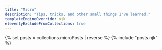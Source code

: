 ```yaml
---
title: "Micro"
description: "Tips, tricks, and other small things I've learned."
templateEngineOverride: njk
eleventyExcludeFromCollections: true
---
```


{% set posts = collections.microPosts | reverse %}
{% include "posts.njk" %}